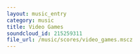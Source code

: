 ```yaml
---
layout: music_entry
category: music
title: Video Games
soundcloud_id: 215259311
file_url: /music/scores/video_games.mscz
---
```

